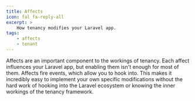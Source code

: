 ```yaml
---
title: Affects
icon: fal fa-reply-all
excerpt: >
    How tenancy modifies your Laravel app.
tags:
    - affects
    - tenant
---
```

Affects are an important component to the workings of tenancy. Each affect influences your
Laravel app, but enabling them isn't enough for most of them. Affects fire events, which allow
you to hook into. This makes it incredibly easy to implement your own specific modifications
without the hard work of hooking into the Laravel ecosystem or knowing the inner workings of 
the tenancy framework.
